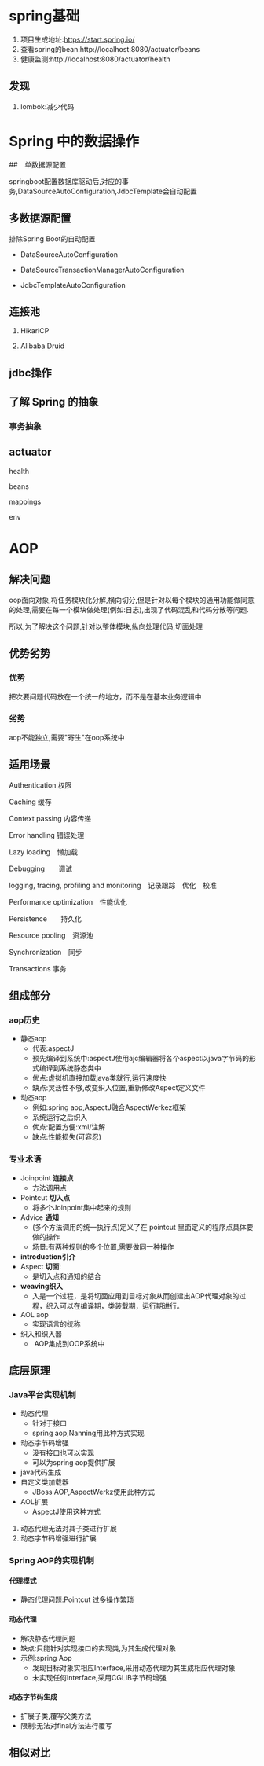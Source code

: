 # spring基础

1. 项目生成地址:https://start.spring.io/
2. 查看spring的bean:http://localhost:8080/actuator/beans
3. 健康监测:http://localhost:8080/actuator/health

## 发现

1. lombok:减少代码

# Spring 中的数据操作

##　单数据源配置

springboot配置数据库驱动后,对应的事务,DataSourceAutoConfiguration,JdbcTemplate会自动配置





## 多数据源配置

排除Spring Boot的自动配置

* DataSourceAutoConfiguration

* DataSourceTransactionManagerAutoConfiguration

* JdbcTemplateAutoConfiguration

## 连接池
1. HikariCP

2. Alibaba Druid

## jdbc操作

## 了解 Spring 的抽象

### 事务抽象

## actuator

health

beans

mappings

env



# AOP

## 解决问题

oop面向对象,将任务模块化分解,横向切分,但是针对以每个模块的通用功能做同意的处理,需要在每一个模块做处理(例如:日志),出现了代码混乱和代码分散等问题.

所以,为了解决这个问题,针对以整体模块,纵向处理代码,切面处理

## 优势劣势

### 优势

把次要问题代码放在一个统一的地方，而不是在基本业务逻辑中

### 劣势

aop不能独立,需要"寄生"在oop系统中

## 适用场景

Authentication 权限

Caching 缓存

Context passing 内容传递

Error handling 错误处理

Lazy loading　懒加载

Debugging　　调试

logging, tracing, profiling and monitoring　记录跟踪　优化　校准

Performance optimization　性能优化

Persistence　　持久化

Resource pooling　资源池

Synchronization　同步

Transactions 事务

## 组成部分

### aop历史

* 静态aop
  * 代表:aspectJ
  * 预先编译到系统中:aspectJ使用ajc编辑器将各个aspect以java字节码的形式编译到系统静态类中
  * 优点:虚拟机直接加载java类就行,运行速度快
  * 缺点:灵活性不够,改变织入位置,重新修改Aspect定义文件
* 动态aop
  * 例如:spring aop,AspectJ融合AspectWerkez框架
  * 系统运行之后织入
  * 优点:配置方便:xml/注解
  * 缺点:性能损失(可容忍)

### 专业术语

* Joinpoint **连接点**
  * 方法调用点
* Pointcut **切入点**
  * 将多个Joinpoint集中起来的规则
* Advice **通知**
  * (多个方法调用的统一执行点)定义了在 pointcut 里面定义的程序点具体要做的操作
  * 场景:有两种规则的多个位置,需要做同一种操作
* **introduction引介**
* Aspect **切面**:
  * 是切入点和通知的结合
* **weaving织入**
  * 入是一个过程，是将切面应用到目标对象从而创建出AOP代理对象的过程，织入可以在编译期，类装载期，运行期进行。
* AOL aop
  * 实现语言的统称
* 织入和织入器
  * ​	AOP集成到OOP系统中

## 底层原理

### Java平台实现机制

- 动态代理
  - 针对于接口
  - spring aop,Nanning用此种方式实现
- 动态字节码增强
  - 没有接口也可以实现
  - 可以为spring aop提供扩展
- java代码生成
- 自定义类加载器
  - JBoss AOP,AspectWerkz使用此种方式
- AOL扩展
  - AspectJ使用这种方式

1. 动态代理无法对其子类进行扩展
2. 动态字节码增强进行扩展

### Spring AOP的实现机制

#### 代理模式

* 静态代理问题:Pointcut 过多操作繁琐

#### 动态代理

* 解决静态代理问题
* 缺点:只能针对实现接口的实现类,为其生成代理对象
* 示例:spring Aop
  * 发现目标对象实相应Interface,采用动态代理为其生成相应代理对象
  * 未实现任何Interface,采用CGLIB字节码增强

#### 动态字节码生成

* 扩展子类,覆写父类方法
* 限制:无法对final方法进行覆写



## 相似对比









